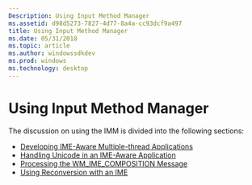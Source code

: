 ```yaml
---
Description: Using Input Method Manager
ms.assetid: d98d5273-7827-4d77-8a4a-cc93dcf9a497
title: Using Input Method Manager
ms.date: 05/31/2018
ms.topic: article
ms.author: windowssdkdev
ms.prod: windows
ms.technology: desktop
---
```


# Using Input Method Manager

The discussion on using the IMM is divided into the following sections:

-   [Developing IME-Aware Multiple-thread Applications](developing-ime-aware-multiple-thread-applications.md)
-   [Handling Unicode in an IME-Aware Application](handling-unicode-in-an-ime-aware-application.md)
-   [Processing the WM\_IME\_COMPOSITION Message](processing-the-wm-ime-composition-message.md)
-   [Using Reconversion with an IME](using-reconversion-with-an-ime.md)

 

 



